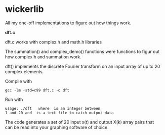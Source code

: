 wickerlib
=========

All my one-off implementations to figure out how things work.

**dft.c**

dft.c works with complex.h and math.h libraries

The summation() and complex\_demo() functions were functions to figur out how complex.h and summation work. 

dft() implements the discrete Fourier transform on an input array of up to 20 complex elements.

Compile with

<code>gcc -lm -std=c99 dft.c -o dft</code>

Run with

<code>usage: ./dft <int> <filename>
where <int> is an integer between 1 and 20
and <filename> is a text file to catch output data</code>

The code generates a set of 20 input x(t) and output X(k) array pairs that can be read into your graphing software of choice.

